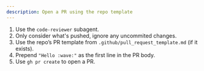 ```yaml
---
description: Open a PR using the repo template
---
```


1. Use the `code-reviewer` subagent.
1. Only consider what's pushed, ignore any uncommited changes.
1. Use the repo’s PR template from `.github/pull_request_template.md` (if it exists).
1. Prepend `"Hello :wave:"` as the first line in the PR body.
1. Use `gh pr create` to open a PR.
